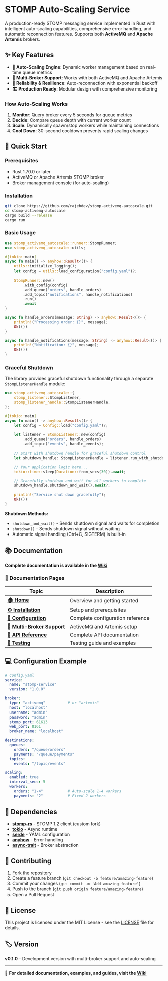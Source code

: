# STOMP Auto-Scaling Service

A production-ready STOMP messaging service implemented in Rust with intelligent auto-scaling capabilities, comprehensive error handling, and automatic reconnection features. Supports both **ActiveMQ** and **Apache Artemis** brokers.

## ✨ Key Features

- **🎯 Auto-Scaling Engine**: Dynamic worker management based on real-time queue metrics
- **🔄 Multi-Broker Support**: Works with both ActiveMQ and Apache Artemis
- **🔄 Reliability & Resilience**: Auto-reconnection with exponential backoff
- **🏗️ Production Ready**: Modular design with comprehensive monitoring

### How Auto-Scaling Works

1. **Monitor**: Query broker every 5 seconds for queue metrics
2. **Decide**: Compare queue depth with current worker count  
3. **Scale**: Dynamically spawn/stop workers while maintaining connections
4. **Cool Down**: 30-second cooldown prevents rapid scaling changes

## 🚀 Quick Start

### Prerequisites
- Rust 1.70.0 or later
- ActiveMQ or Apache Artemis STOMP broker
- Broker management console (for auto-scaling)

### Installation

```bash
git clone https://github.com/rajebdev/stomp-activemq-autoscale.git
cd stomp-activemq-autoscale
cargo build --release
cargo run
```

### Basic Usage

```rust
use stomp_activemq_autoscale::runner::StompRunner;
use stomp_activemq_autoscale::utils;

#[tokio::main]
async fn main() -> anyhow::Result<()> {
    utils::initialize_logging();
    let config = utils::load_configuration("config.yaml")?;
    
    StompRunner::new()
        .with_config(config)
        .add_queue("orders", handle_orders)
        .add_topic("notifications", handle_notifications)
        .run()
        .await
}

async fn handle_orders(message: String) -> anyhow::Result<()> {
    println!("Processing order: {}", message);
    Ok(())
}

async fn handle_notifications(message: String) -> anyhow::Result<()> {
    println!("Notification: {}", message);
    Ok(())
}
```

### Graceful Shutdown

The library provides graceful shutdown functionality through a separate `StompListenerHandle` module:

```rust
use stomp_activemq_autoscale::{
    stomp_listener::StompListener,
    stomp_listener_handle::StompListenerHandle,
};

#[tokio::main]
async fn main() -> anyhow::Result<()> {
    let config = Config::load("config.yaml")?;
    
    let listener = StompListener::new(config)
        .add_queue("orders", handle_orders)
        .add_topic("events", handle_events);

    // Start with shutdown handle for graceful shutdown control
    let shutdown_handle: StompListenerHandle = listener.run_with_shutdown_handle();

    // Your application logic here...
    tokio::time::sleep(Duration::from_secs(30)).await;

    // Gracefully shutdown and wait for all workers to complete
    shutdown_handle.shutdown_and_wait().await?;
    
    println!("Service shut down gracefully");
    Ok(())
}
```

**Shutdown Methods:**
- `shutdown_and_wait()` - Sends shutdown signal and waits for completion
- `shutdown()` - Sends shutdown signal without waiting
- Automatic signal handling (Ctrl+C, SIGTERM) is built-in

## 📚 Documentation

**Complete documentation is available in the [Wiki](docs/wiki/)**

### 📖 Documentation Pages

| Topic | Description |
|-------|-------------|
| **[🏠 Home](docs/wiki/Home.md)** | Overview and getting started |
| **[⚙️ Installation](docs/wiki/Installation.md)** | Setup and prerequisites |
| **[🔧 Configuration](docs/wiki/Configuration.md)** | Complete configuration reference |
| **[🔗 Multi-Broker Support](docs/wiki/Multi-Broker-Support.md)** | ActiveMQ and Artemis setup |
| **[📖 API Reference](docs/wiki/API-Reference.md)** | Complete API documentation |
| **[🧪 Testing](docs/wiki/Testing.md)** | Testing guide and examples |

## 💻 Configuration Example

```yaml
# config.yaml
service:
  name: "stomp-service"
  version: "1.0.0"

broker:
  type: "activemq"          # or "artemis"
  host: "localhost"
  username: "admin"
  password: "admin"
  stomp_port: 61613
  web_port: 8161
  broker_name: "localhost"

destinations:
  queues:
    orders: "/queue/orders"
    payments: "/queue/payments"
  topics:
    events: "/topic/events"

scaling:
  enabled: true
  interval_secs: 5
  workers:
    orders: "1-4"           # Auto-scale 1-4 workers
    payments: "2"           # Fixed 2 workers
```

## 🔧 Dependencies

- **[stomp-rs](https://github.com/rajebdev/stomp-rs)** - STOMP 1.2 client (custom fork)
- **[tokio](https://tokio.rs/)** - Async runtime
- **[serde](https://serde.rs/)** - YAML configuration
- **[anyhow](https://docs.rs/anyhow/)** - Error handling
- **[async-trait](https://docs.rs/async-trait/)** - Broker abstraction

## 🤝 Contributing

1. Fork the repository
2. Create a feature branch (`git checkout -b feature/amazing-feature`)
3. Commit your changes (`git commit -m 'Add amazing feature'`)
4. Push to the branch (`git push origin feature/amazing-feature`)
5. Open a Pull Request

## 📄 License

This project is licensed under the MIT License - see the [LICENSE](LICENSE) file for details.

## 🏷️ Version

**v0.1.0** - Development version with multi-broker support and auto-scaling

---

📖 **For detailed documentation, examples, and guides, visit the [Wiki](docs/wiki/)**